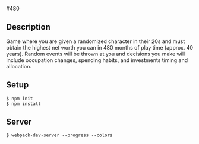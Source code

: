 #480

Description
-----------

Game where you are given a randomized character in their 20s and must obtain the highest net worth you can in 480 months of play time (approx. 40 years). Random events will be thrown at you and decisions you make will include occupation changes, spending habits, and investments timing and allocation.

Setup
-----

    $ npm init
    $ npm install

Server
------

    $ webpack-dev-server --progress --colors